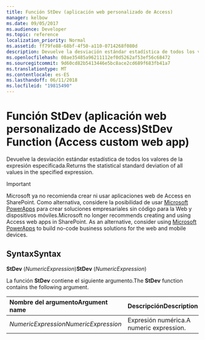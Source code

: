 ```yaml
---
title: Función StDev (aplicación web personalizado de Access)
manager: kelbow
ms.date: 09/05/2017
ms.audience: Developer
ms.topic: reference
localization_priority: Normal
ms.assetid: ff79fe88-68bf-4f50-a110-0714268f080d
description: Devuelve la desviación estándar estadística de todos los valores de la expresión especificada.
ms.openlocfilehash: 08ae35485a96211112ef0d5262af53ef56c68472
ms.sourcegitcommit: 9d60cd82b5413446e5bc8ace2cd689f683fb41a7
ms.translationtype: MT
ms.contentlocale: es-ES
ms.lasthandoff: 06/11/2018
ms.locfileid: "19815490"
---
```

# <a name="stdev-function-access-custom-web-app"></a><span data-ttu-id="ad555-103">Función StDev (aplicación web personalizado de Access)</span><span class="sxs-lookup"><span data-stu-id="ad555-103">StDev Function (Access custom web app)</span></span>

<span data-ttu-id="ad555-104">Devuelve la desviación estándar estadística de todos los valores de la expresión especificada.</span><span class="sxs-lookup"><span data-stu-id="ad555-104">Returns the statistical standard deviation of all values in the specified expression.</span></span>
  
> [!IMPORTANT]
> <span data-ttu-id="ad555-p101">Microsoft ya no recomienda crear ni usar aplicaciones web de Access en SharePoint. Como alternativa, considere la posibilidad de usar [Microsoft PowerApps](https://powerapps.microsoft.com/es-es/) para crear soluciones empresariales sin código para la Web y dispositivos móviles.</span><span class="sxs-lookup"><span data-stu-id="ad555-p101">Microsoft no longer recommends creating and using Access web apps in SharePoint. As an alternative, consider using [Microsoft PowerApps](https://powerapps.microsoft.com/es-es/) to build no-code business solutions for the web and mobile devices.</span></span> 
  
## <a name="syntax"></a><span data-ttu-id="ad555-107">Syntax</span><span class="sxs-lookup"><span data-stu-id="ad555-107">Syntax</span></span>

 <span data-ttu-id="ad555-108">**StDev** (*NumericExpression*)</span><span class="sxs-lookup"><span data-stu-id="ad555-108">**StDev** (*NumericExpression*)</span></span> 
  
<span data-ttu-id="ad555-109">La función **StDev** contiene el siguiente argumento.</span><span class="sxs-lookup"><span data-stu-id="ad555-109">The **StDev** function contains the following argument.</span></span> 
  
|<span data-ttu-id="ad555-110">**Nombre del argumento**</span><span class="sxs-lookup"><span data-stu-id="ad555-110">**Argument name**</span></span>|<span data-ttu-id="ad555-111">**Descripción**</span><span class="sxs-lookup"><span data-stu-id="ad555-111">**Description**</span></span>|
|:-----|:-----|
| <span data-ttu-id="ad555-112">*NumericExpression*</span><span class="sxs-lookup"><span data-stu-id="ad555-112">*NumericExpression*</span></span>  <br/> |<span data-ttu-id="ad555-113">Expresión numérica.</span><span class="sxs-lookup"><span data-stu-id="ad555-113">A numeric expression.</span></span>  <br/> |
   

